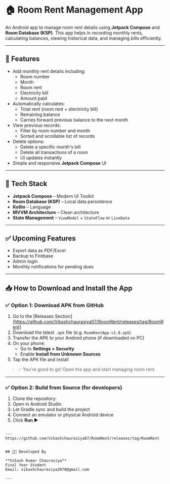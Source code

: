 
# 🏠 Room Rent Management App

An Android app to manage room rent details using **Jetpack Compose** and **Room Database (KSP)**. This app helps in recording monthly rents, calculating balances, viewing historical data, and managing bills efficiently.

---

## 📱 Features

- Add monthly rent details including:
  - Room number
  - Month
  - Room rent
  - Electricity bill
  - Amount paid
- Automatically calculates:
  - Total rent (room rent + electricity bill)
  - Remaining balance
  - Carries forward previous balance to the next month
- View previous records:
  - Filter by room number and month
  - Sorted and scrollable list of records
- Delete options:
  - Delete a specific month's bill
  - Delete all transactions of a room
  - UI updates instantly
- Simple and responsive **Jetpack Compose** UI

---

## 🧱 Tech Stack

- **Jetpack Compose** – Modern UI Toolkit
- **Room Database (KSP)** – Local data persistence
- **Kotlin** – Language
- **MVVM Architecture** – Clean architecture
- **State Management** – `ViewModel` + `StateFlow` or `LiveData`

---


## ✅ Upcoming Features

- Export data as PDF/Excel
- Backup to Firebase
- Admin login
- Monthly notifications for pending dues

---


## 📥 How to Download and Install the App

### ✅ Option 1: Download APK from GitHub

1. Go to the [Releases Section][https://github.com/Vikashchaurasiya07/RoomRent/releases/tag/RoomRent]
2. Download the latest `.apk` file (e.g. `RoomRentApp-v1.0.apk`)
3. Transfer the APK to your Android phone (if downloaded on PC)
4. On your phone:
   - Go to **Settings > Security**
   - Enable **Install from Unknown Sources**
5. Tap the APK file and install

> ✅ You're good to go! Open the app and start managing room rent.

---

### ✅ Option 2: Build from Source (for developers)

1. Clone the repository:
2. Open in Android Studio
3. Let Gradle sync and build the project
4. Connect an emulator or physical Android device
5. Click **Run ▶️**

```

---
https://github.com/Vikashchaurasiya07/RoomRent/releases/tag/RoomRent


## 👨‍💻 Developed By

**Vikash Kumar Chaurasiya**  
Final Year Student  
Email: vikashchaurasiya2078@gmail.com

---
